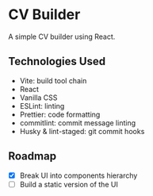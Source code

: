 # CV Builder

A simple CV builder using React.

## Technologies Used

- Vite: build tool chain
- React
- Vanilla CSS
- ESLint: linting
- Prettier: code formatting
- commitlint: commit message linting
- Husky & lint-staged: git commit hooks

## Roadmap

- [x] Break UI into components hierarchy
- [ ] Build a static version of the UI
